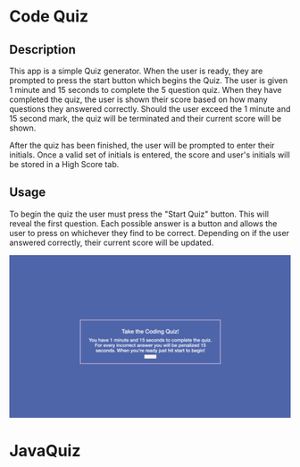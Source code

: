 # Code Quiz

## Description 

This app is a simple Quiz generator. When the user is ready, they are prompted to press the start button which begins the Quiz. The user is given 1 minute and 15 seconds
to complete the 5 question quiz. When they have completed the quiz, the user is shown their score based on how many questions they answered correctly. Should the user exceed the 1 minute and 15 second mark, the quiz will be terminated and their current score will be shown. 

After the quiz has been finished, the user will be prompted to enter their initials. Once a valid set of initials is entered, the score and user's initials will be stored in a 
High Score tab. 

## Usage

To begin the quiz the user must press the "Start Quiz" button. This will reveal the first question. Each possible answer is a button and allows the user to press on whichever they find to be correct. Depending on if the user answered correctly, their current score will be updated. 

![Start Screen](startScreen.png)



# JavaQuiz
